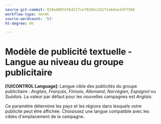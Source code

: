 ```yaml
---
source-git-commit: 029e406fbfb4217ce78364c2d1f1a6dae24ff588
workflow-type: tm+mt
source-wordcount: '53'
ht-degree: 0%

---
```

# Modèle de publicité textuelle - Langue au niveau du groupe publicitaire

**[!UICONTROL Language]:** Langue cible des publicités du groupe publicitaire : *Anglais*, *Français*, *Finnois*, *Allemand*, *Norvégien*, *Espagnol* ou *Suédois*. La valeur par défaut pour les nouvelles campagnes est *Anglais*.

Ce paramètre détermine les pays et les régions dans lesquels votre publicité peut être affichée. Choisissez une langue compatible avec les cibles d&#39;emplacement de la campagne.
